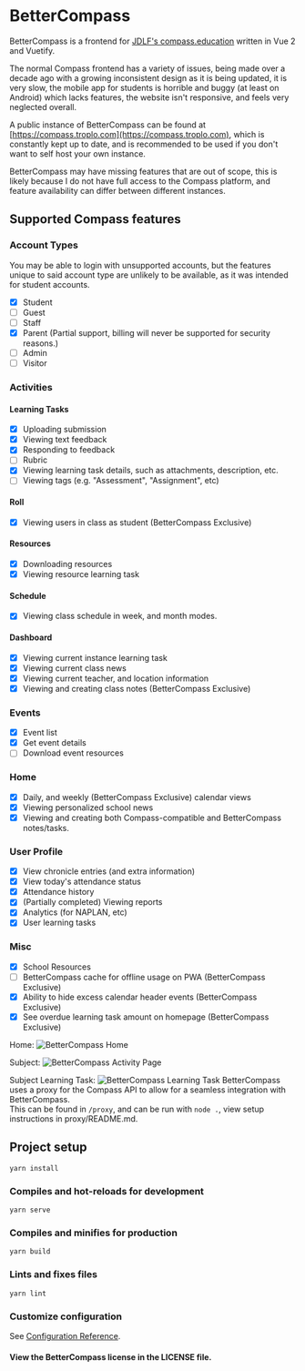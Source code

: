 # BetterCompass
BetterCompass is a frontend for
[JDLF's compass.education](http://compass.education/) written in Vue 2 and Vuetify.


The normal Compass frontend has a variety of issues, being made over a decade ago with a growing inconsistent design as it is being updated, it is very slow, the mobile app for students is horrible and buggy (at least on Android) which lacks features, the website isn't responsive, and feels very neglected overall.

A public instance of BetterCompass can be found at [https://compass.troplo.com](https://compass.troplo.com), which is constantly kept up to date, and is recommended to be used if you don't want to self host your own instance.

BetterCompass may have missing features that are out of scope, this is likely because I do not have full access to the Compass platform, and feature availability can differ between different instances.
## Supported Compass features
### Account Types
You may be able to login with unsupported accounts, but the features unique to said account type are unlikely to be available, as it was intended for student accounts.
- [x] Student
- [ ] Guest
- [ ] Staff
- [x] Parent (Partial support, billing will never be supported for security reasons.)
- [ ] Admin
- [ ] Visitor
### Activities

#### Learning Tasks

- [x] Uploading submission
- [x] Viewing text feedback
- [x] Responding to feedback
- [ ] Rubric
- [x] Viewing learning task details, such as attachments, description, etc.
- [ ] Viewing tags (e.g. "Assessment", "Assignment", etc)

#### Roll

- [x] Viewing users in class as student (BetterCompass Exclusive)

#### Resources

- [x] Downloading resources
- [x] Viewing resource learning task

#### Schedule

- [x] Viewing class schedule in week, and month modes.

#### Dashboard

- [x] Viewing current instance learning task
- [x] Viewing current class news
- [x] Viewing current teacher, and location information
- [x] Viewing and creating class notes (BetterCompass Exclusive)

### Events

- [x] Event list
- [x] Get event details
- [ ] Download event resources

### Home

- [x] Daily, and weekly (BetterCompass Exclusive) calendar views
- [x] Viewing personalized school news
- [x] Viewing and creating both Compass-compatible and BetterCompass
      notes/tasks.

### User Profile

- [x] View chronicle entries (and extra information)
- [x] View today's attendance status
- [x] Attendance history
- [x] (Partially completed) Viewing reports
- [x] Analytics (for NAPLAN, etc)
- [x] User learning tasks

### Misc

- [x] School Resources
- [ ] BetterCompass cache for offline usage on PWA (BetterCompass Exclusive)
- [x] Ability to hide excess calendar header events (BetterCompass Exclusive)
- [x] See overdue learning task amount on homepage (BetterCompass Exclusive)

Home: ![BetterCompass Home](https://i.troplo.com/i/5da430fb.png)

Subject: ![BetterCompass Activity Page](https://i.troplo.com/i/fb6afe86.png)

Subject Learning Task:
![BetterCompass Learning Task](https://i.troplo.com/i/42b6be87.png)
BetterCompass uses a proxy for the Compass API to allow for a seamless
integration with BetterCompass.<br> This can be found in `/proxy`, and can be
run with `node .`, view setup instructions in proxy/README.md.

## Project setup

```
yarn install
```

### Compiles and hot-reloads for development

```
yarn serve
```

### Compiles and minifies for production

```
yarn build
```

### Lints and fixes files

```
yarn lint
```

### Customize configuration

See [Configuration Reference](https://cli.vuejs.org/config/).


#### View the BetterCompass license in the LICENSE file.